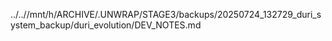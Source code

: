 ../..//mnt/h/ARCHIVE/.UNWRAP/STAGE3/backups/20250724_132729_duri_system_backup/duri_evolution/DEV_NOTES.md